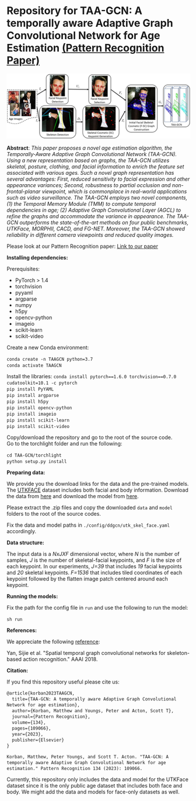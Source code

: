 # Repository for TAA-GCN: A temporally aware Adaptive Graph Convolutional Network for Age Estimation [(Pattern Recognition Paper)](https://www.sciencedirect.com/science/article/abs/pii/S0031320322005465)

![aaaa](https://raw.githubusercontent.com/Powercoder64/TAA-GCN/main/web/pipeline.jpg)

**Abstract**: *This paper proposes a novel age estimation algorithm, the Temporally-Aware Adaptive Graph Convolutional Network (TAA-GCN). Using a new representation based on graphs, the TAA-GCN utilizes skeletal, posture, clothing, and facial information to enrich the feature set associated with various ages. Such a novel graph representation has several advantages: First, reduced sensitivity to facial expression and other appearance variances; Second, robustness to partial occlusion and non-frontal-planar viewpoint, which is commonplace in real-world applications such as video surveillance. The TAA-GCN employs two novel components, (1) the Temporal Memory Module (TMM) to compute temporal dependencies in age; (2) Adaptive Graph Convolutional Layer (AGCL) to refine the graphs and accommodate the variance in appearance. The TAA-GCN outperforms the state-of-the-art methods on four public benchmarks, UTKFace, MORPHII, CACD, and FG-NET. Moreover, the TAA-GCN showed reliability in different camera viewpoints and reduced quality images.*

Please look at our Pattern Recognition paper:
[Link to our paper](https://www.sciencedirect.com/science/article/abs/pii/S0031320322005465)

**Installing dependencies:**

Prerequisites:    
- PyTorch > 1.4   
- torchvision   
- pyyaml   
- argparse   
- numpy   
- h5py   
- opencv-python   
- imageio   
- scikit-learn   
- scikit-video   

Create a new Conda environment:

```conda create -n TAAGCN python=3.7```   
```conda activate TAAGCN```

Install the libraries:
```conda install pytorch==1.6.0 torchvision==0.7.0 cudatoolkit=10.1 -c pytorch```   
```pip install PyYAML```   
```pip install argparse```   
```pip install h5py```   
```pip install opencv-python```   
```pip install imageio```   
```pip install scikit-learn```   
```pip install scikit-video```

Copy/download the repository and go to the root of the source code.   
Go to the torchlight folder and run the following:  

```cd TAA-GCN/torchlight```   
```python setup.py install```


**Preparing data:**   

We provide you the download links for the data and the pre-trained models. 
The [UTKFACE](https://susanqq.github.io/UTKFace/) dataset includes both facial and body information. Download the data from [here](https://drive.google.com/file/d/15BIJlUsJ-F6HGUSYUXwTZLvdyKOskN_U/view?usp=sharing) and download the model from [here](https://drive.google.com/file/d/10WXfP3e5mPvH1qXzQGTyje69nnPzJ_yF/view?usp=sharing).  

Please extract the .zip files and copy the downloaded ```data``` and ```model``` folders to the root of the source codes.

Fix the data and model paths in ```./config/ddgcn/utk_skel_face.yaml``` accordingly. 

**Data structure:**

The input data is a *NxJXF* dimensional vector, where *N* is the number of samples, *J* is the number of skeletal-facial keypoints, and *F* is the size of each keypoint. In our experiments, *J=39* that includes *19* facial keypoints and *20* skeletal keypoints. *F=1536* that includes tiled coordinates of each keypoint followed by the flatten image patch centered around each keypoint.

**Running the models:**

Fix the path for the config file in ```run``` and use the following to run the model:

```sh run```


**References:**

We appreciate the following [reference](https://arxiv.org/abs/1801.07455):

Yan, Sijie et al. "Spatial temporal graph convolutional networks for skeleton-based action recognition." AAAI 2018.


**Citation:**

If you find this repository useful please cite us:

```
@article{korban2023TAAGCN,
  title={TAA-GCN: A temporally aware Adaptive Graph Convolutional Network for age estimation},
  author={Korban, Matthew and Youngs, Peter and Acton, Scott T},
  journal={Pattern Recognition},
  volume={134},
  pages={109066},
  year={2023},
  publisher={Elsevier}
}
  ```
  
  ```
  Korban, Matthew, Peter Youngs, and Scott T. Acton. "TAA-GCN: A temporally aware Adaptive Graph Convolutional Network for age estimation." Pattern Recognition 134 (2023): 109066.
  ```

Currently, this repository only includes the data and model for the UTKFace dataset since it is the only public age dataset that includes both face and body. We might add the data and models for face-only datasets as well.  

